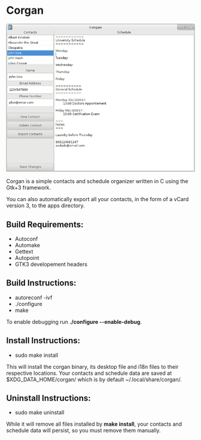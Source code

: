 # Corgan

![screenshot](data/corgan.png "Corgan")

Corgan is a simple contacts and schedule organizer written in C
using the Gtk+3 framework.

You can also automatically export all your contacts, in the
form of a vCard version 3, to the apps directory.

## Build Requirements:
- Autoconf
- Automake
- Gettext
- Autopoint
- GTK3 developement headers

## Build Instructions:
- autoreconf -ivf
- ./configure
- make

To enable debugging run **./configure --enable-debug**.

## Install Instructions:
- sudo make install

This will install the corgan binary, its desktop file and i18n
files to their respective locations. Your contacts and schedule
data are saved at $XDG\_DATA\_HOME/corgan/ which 
is by default ~/.local/share/corgan/.

## Uninstall Instructions:
- sudo make uninstall

While it will remove all files installed by **make install**, your
contacts and schedule data will persist, so you must remove them
manually.
